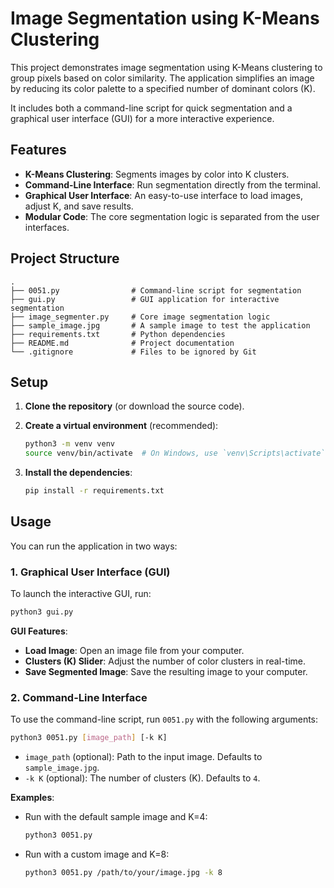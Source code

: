 # Image Segmentation using K-Means Clustering

This project demonstrates image segmentation using K-Means clustering to group pixels based on color similarity. The application simplifies an image by reducing its color palette to a specified number of dominant colors (K).

It includes both a command-line script for quick segmentation and a graphical user interface (GUI) for a more interactive experience.

## Features

- **K-Means Clustering**: Segments images by color into K clusters.
- **Command-Line Interface**: Run segmentation directly from the terminal.
- **Graphical User Interface**: An easy-to-use interface to load images, adjust K, and save results.
- **Modular Code**: The core segmentation logic is separated from the user interfaces.

## Project Structure

```
.
├── 0051.py                # Command-line script for segmentation
├── gui.py                 # GUI application for interactive segmentation
├── image_segmenter.py     # Core image segmentation logic
├── sample_image.jpg       # A sample image to test the application
├── requirements.txt       # Python dependencies
├── README.md              # Project documentation
└── .gitignore             # Files to be ignored by Git
```

## Setup

1.  **Clone the repository** (or download the source code).

2.  **Create a virtual environment** (recommended):
    ```bash
    python3 -m venv venv
    source venv/bin/activate  # On Windows, use `venv\Scripts\activate`
    ```

3.  **Install the dependencies**:
    ```bash
    pip install -r requirements.txt
    ```

## Usage

You can run the application in two ways:

### 1. Graphical User Interface (GUI)

To launch the interactive GUI, run:

```bash
python3 gui.py
```

**GUI Features**:
- **Load Image**: Open an image file from your computer.
- **Clusters (K) Slider**: Adjust the number of color clusters in real-time.
- **Save Segmented Image**: Save the resulting image to your computer.

### 2. Command-Line Interface

To use the command-line script, run `0051.py` with the following arguments:

```bash
python3 0051.py [image_path] [-k K]
```

- `image_path` (optional): Path to the input image. Defaults to `sample_image.jpg`.
- `-k K` (optional): The number of clusters (K). Defaults to `4`.

**Examples**:

- Run with the default sample image and K=4:
  ```bash
  python3 0051.py
  ```

- Run with a custom image and K=8:
  ```bash
  python3 0051.py /path/to/your/image.jpg -k 8
  ```
